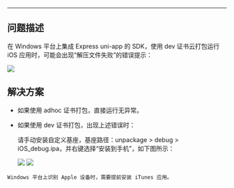<Title>在 Windows 平台上集成 Express uni-app SDK 后，使用 dev 证书云打包运行 iOS 应用时出错，该如何处理？</Title>



- - -
  
## 问题描述

在 Windows 平台上集成 Express uni-app 的 SDK，使用 dev 证书云打包运行 iOS 应用时，可能会出现“解压文件失败”的错误提示：

<Frame width="512" height="auto" caption=""><img src="https://doc-media.zego.im/sdk-doc/Pics/QuickStart/uniapp_dev_error.png" /></Frame>
  

## 解决方案

- 如果使用 adhoc 证书打包，直接运行无异常。

- 如果使用 dev 证书打包，出现上述错误时：

    请手动安装自定义基座，基座路径：unpackage > debug > iOS_debug.ipa，并右键选择“安装到手机”，如下图所示：

    <Frame width="512" height="auto" caption=""><img src="https://doc-media.zego.im/sdk-doc/Pics/QuickStart/uniapp_dev_error_solution.png" /></Frame>
    <Frame width="512" height="auto" caption=""><img src="https://doc-media.zego.im/sdk-doc/Pics/QuickStart/uniapp_dev_error_solution1.png" /></Frame>

<Note title="说明">


    Windows 平台上识别 Apple 设备时，需要提前安装 iTunes 应用。
    
</Note>



